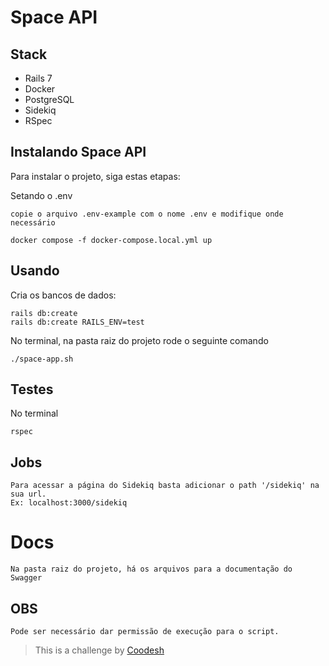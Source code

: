 # Space API

## Stack
- Rails 7
- Docker
- PostgreSQL
- Sidekiq
- RSpec

## Instalando Space API

Para instalar o projeto, siga estas etapas:

Setando o .env
```
copie o arquivo .env-example com o nome .env e modifique onde necessário
```

```
docker compose -f docker-compose.local.yml up
```

## Usando
Cria os bancos de dados:
```
rails db:create
rails db:create RAILS_ENV=test
```
No terminal, na pasta raiz do projeto rode o seguinte comando
```
./space-app.sh 
```

## Testes

No terminal
```
rspec
```

## Jobs
```
Para acessar a página do Sidekiq basta adicionar o path '/sidekiq' na sua url.
Ex: localhost:3000/sidekiq
```

# Docs
```
Na pasta raiz do projeto, há os arquivos para a documentação do Swagger
```

## OBS
```
Pode ser necessário dar permissão de execução para o script.
```

>  This is a challenge by [Coodesh](https://coodesh.com/)
